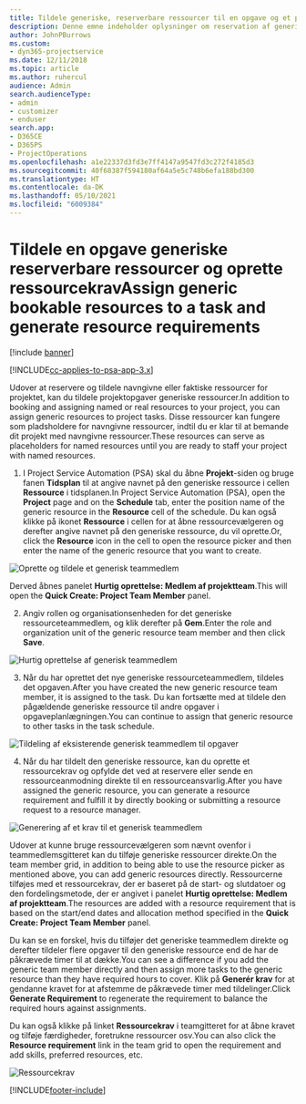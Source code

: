 ```yaml
---
title: Tildele generiske, reserverbare ressourcer til en opgave og et projektteam
description: Denne emne indeholder oplysninger om reservation af generiske ressourcer til opgaver og projektteam.
author: JohnPBurrows
ms.custom:
- dyn365-projectservice
ms.date: 12/11/2018
ms.topic: article
ms.author: ruhercul
audience: Admin
search.audienceType:
- admin
- customizer
- enduser
search.app:
- D365CE
- D365PS
- ProjectOperations
ms.openlocfilehash: a1e22337d3fd3e7ff4147a9547fd3c272f4185d3
ms.sourcegitcommit: 40f68387f594180af64a5e5c748b6efa188bd300
ms.translationtype: HT
ms.contentlocale: da-DK
ms.lasthandoff: 05/10/2021
ms.locfileid: "6009384"
---
```

# <a name="assign-generic-bookable-resources-to-a-task-and-generate-resource-requirements"></a><span data-ttu-id="7dd36-103">Tildele en opgave generiske reserverbare ressourcer og oprette ressourcekrav</span><span class="sxs-lookup"><span data-stu-id="7dd36-103">Assign generic bookable resources to a task and generate resource requirements</span></span> 

[!include [banner](../includes/psa-now-project-operations.md)]

[!INCLUDE[cc-applies-to-psa-app-3.x](../includes/cc-applies-to-psa-app-3x.md)]

<span data-ttu-id="7dd36-104">Udover at reservere og tildele navngivne eller faktiske ressourcer for projektet, kan du tildele projektopgaver generiske ressourcer.</span><span class="sxs-lookup"><span data-stu-id="7dd36-104">In addition to booking and assigning named or real resources to your project, you can assign generic resources to project tasks.</span></span> <span data-ttu-id="7dd36-105">Disse ressourcer kan fungere som pladsholdere for navngivne ressourcer, indtil du er klar til at bemande dit projekt med navngivne ressourcer.</span><span class="sxs-lookup"><span data-stu-id="7dd36-105">These resources can serve as placeholders for named resources until you are ready to staff your project with named resources.</span></span> 

1. <span data-ttu-id="7dd36-106">I Project Service Automation (PSA) skal du åbne **Projekt**-siden og bruge fanen **Tidsplan** til at angive navnet på den generiske ressource i cellen **Ressource** i tidsplanen.</span><span class="sxs-lookup"><span data-stu-id="7dd36-106">In Project Service Automation (PSA), open the **Project** page and on the **Schedule** tab, enter the position name of the generic resource in the **Resource** cell of the schedule.</span></span> <span data-ttu-id="7dd36-107">Du kan også klikke på ikonet **Ressource** i cellen for at åbne ressourcevælgeren og derefter angive navnet på den generiske ressource, du vil oprette.</span><span class="sxs-lookup"><span data-stu-id="7dd36-107">Or, click the **Resource** icon in the cell to open the resource picker and then enter the name of the generic resource that you want to create.</span></span>

![Oprette og tildele et generisk teammedlem](media/RM-how-to-9.png)

<span data-ttu-id="7dd36-109">Derved åbnes panelet **Hurtig oprettelse: Medlem af projektteam**.</span><span class="sxs-lookup"><span data-stu-id="7dd36-109">This will open the **Quick Create: Project Team Member** panel.</span></span> 

2. <span data-ttu-id="7dd36-110">Angiv rollen og organisationsenheden for det generiske ressourceteammedlem, og klik derefter på **Gem**.</span><span class="sxs-lookup"><span data-stu-id="7dd36-110">Enter the role and organization unit of the generic resource team member and then click **Save**.</span></span>

![Hurtig oprettelse af generisk teammedlem](media/RM-how-to-10.png)

3. <span data-ttu-id="7dd36-112">Når du har oprettet det nye generiske ressourceteammedlem, tildeles det opgaven.</span><span class="sxs-lookup"><span data-stu-id="7dd36-112">After you have created the new generic resource team member, it is assigned to the task.</span></span> <span data-ttu-id="7dd36-113">Du kan fortsætte med at tildele den pågældende generiske ressource til andre opgaver i opgaveplanlægningen.</span><span class="sxs-lookup"><span data-stu-id="7dd36-113">You can continue to assign that generic resource to other tasks in the task schedule.</span></span>

![Tildeling af eksisterende generisk teammedlem til opgaver](media/RM-how-to-11.png)

4. <span data-ttu-id="7dd36-115">Når du har tildelt den generiske ressource, kan du oprette et ressourcekrav og opfylde det ved at reservere eller sende en ressourceanmodning direkte til en ressourceansvarlig.</span><span class="sxs-lookup"><span data-stu-id="7dd36-115">After you have assigned the generic resource, you can generate a resource requirement and fulfill it by directly booking or submitting a resource request to a resource manager.</span></span>

![Generering af et krav til et generisk teammedlem](media/RM-how-to-12.png)

<span data-ttu-id="7dd36-117">Udover at kunne bruge ressourcevælgeren som nævnt ovenfor i teammedlemsgitteret kan du tilføje generiske ressourcer direkte.</span><span class="sxs-lookup"><span data-stu-id="7dd36-117">On the team member grid, in addition to being able to use the resource picker as mentioned above, you can add generic resources directly.</span></span> <span data-ttu-id="7dd36-118">Ressourcerne tilføjes med et ressourcekrav, der er baseret på de start- og slutdatoer og den fordelingsmetode, der er angivet i panelet **Hurtig oprettelse: Medlem af projektteam**.</span><span class="sxs-lookup"><span data-stu-id="7dd36-118">The resources are added with a resource requirement that is based on the start/end dates and allocation method specified in the **Quick Create: Project Team Member** panel.</span></span>

<span data-ttu-id="7dd36-119">Du kan se en forskel, hvis du tilføjer det generiske teammedlem direkte og derefter tildeler flere opgaver til den generiske ressource end de har de påkrævede timer til at dække.</span><span class="sxs-lookup"><span data-stu-id="7dd36-119">You can see a difference if you add the generic team member directly and then assign more tasks to the generic resource than they have required hours to cover.</span></span> <span data-ttu-id="7dd36-120">Klik på **Generér krav** for at gendanne kravet for at afstemme de påkrævede timer med tildelinger.</span><span class="sxs-lookup"><span data-stu-id="7dd36-120">Click **Generate Requirement** to regenerate the requirement to balance the required hours against assignments.</span></span>

<span data-ttu-id="7dd36-121">Du kan også klikke på linket **Ressourcekrav** i teamgitteret for at åbne kravet og tilføje færdigheder, foretrukne ressourcer osv.</span><span class="sxs-lookup"><span data-stu-id="7dd36-121">You can also click the **Resource requirement** link in the team grid to open the requirement and add skills, preferred resources, etc.</span></span>

![Ressourcekrav](media/RM-how-to-13.png)



[!INCLUDE[footer-include](../includes/footer-banner.md)]